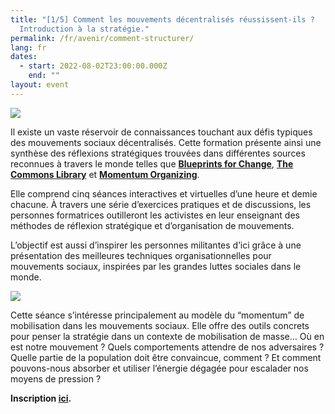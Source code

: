 ```yaml
---
title: "[1/5] Comment les mouvements décentralisés réussissent-ils ?
  Introduction à la stratégie."
permalink: /fr/avenir/comment-structurer/
lang: fr
dates:
  - start: 2022-08-02T23:00:00.000Z
    end: ""
layout: event
---
```

![](/media/formtransparent.png)

Il existe un vaste réservoir de connaissances touchant aux défis typiques des mouvements sociaux décentralisés. Cette formation présente ainsi une synthèse des réflexions stratégiques trouvées dans différentes sources reconnues à travers le monde telles que **[Blueprints for Change](https://blueprintsfc.org/)**, **[The Commons Library](https://commonslibrary.org/)** et **[Momentum Organizing](https://www.momentumcommunity.org/)**. 

Elle comprend cinq séances interactives et virtuelles d’une heure et demie chacune. À travers une série d’exercices pratiques et de discussions, les personnes formatrices outilleront les activistes en leur enseignant des méthodes de réflexion stratégique et d’organisation de mouvements. 

L’objectif est aussi d’inspirer les personnes militantes d’ici grâce à une présentation des meilleures techniques organisationnelles pour mouvements sociaux, inspirées par les grandes luttes sociales dans le monde.

![](/media/se_ance1_5.png)

Cette séance s’intéresse principalement au modèle du “momentum” de mobilisation dans les mouvements sociaux. Elle offre des outils concrets pour penser la stratégie dans un contexte de mobilisation de masse… Où en est notre mouvement ? Quels comportements attendre de nos adversaires ? Quelle partie de la population doit être convaincue, comment ? Et comment pouvons-nous absorber et utiliser l’énergie dégagée pour escalader nos moyens de pression ?

**Inscription [ici](https://us02web.zoom.us/meeting/register/tZcude2hqzstEtEZXuOKad1zVSfbsksUQXtK).**
